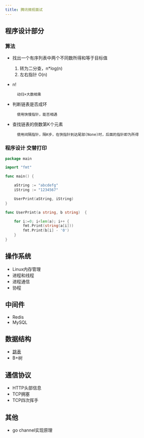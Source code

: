 ```yaml
---
title: 腾讯微视面试 
---
```



## 程序设计部分
### 算法
- 找出一个有序列表中两个不同数所得和等于目标值

    1. 转为二分查，n*log(n)
    2. 左右指针 O(n)
    
- n!
    
        动归+大数相乘

- 判断链表是否成环
    
        使用快慢指针，能否相遇

- 查找链表的倒数第K个元素
        
        使用间隔指针，隔K步，在快指针到达尾部(None)时，后面的指针即为所得
        

### 程序设计 交替打印
```go
package main

import "fmt"

func main() {

	aString := "abcdefg"
	iString := "1234567"

	UserPrint(aString, iString)
}

func UserPrint(a string, b string)  {

	for i:=0; i<len(a); i++ {
		fmt.Print(string(a[i]))
		fmt.Print(b[i] - '0')
	}
}
```
    
## 操作系统
- Linux内存管理
- 进程和线程
- 进程通信
- 协程

## 中间件
- Redis
- MySQL

## 数据结构
- [跳表](https://www.jianshu.com/p/dd01e8dc4d1f)
- B+树

## 通信协议
- HTTP头部信息
- TCP拥塞
- TCP四次挥手

## 其他
- go channel实现原理
